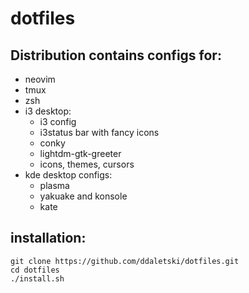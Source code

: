 # dotfiles

## Distribution contains configs for:
* neovim
* tmux
* zsh
* i3 desktop:
  * i3 config
  * i3status bar with fancy icons
  * conky
  * lightdm-gtk-greeter
  * icons, themes, cursors
* kde desktop configs:
  * plasma
  * yakuake and konsole
  * kate

## installation: 
```{bash} 
git clone https://github.com/ddaletski/dotfiles.git 
cd dotfiles
./install.sh
```  
